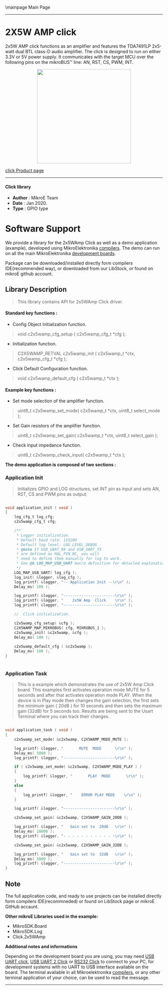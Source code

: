 \mainpage Main Page
 
 

---
# 2X5W AMP click

 2x5W AMP click functions as an amplifier and features the TDA7491LP 2x5-watt dual BTL class-D audio amplifier. The click is designed to run on either 3.3V or 5V power supply. It communicates with the target MCU over the following pins on the mikroBUS™ line: AN, RST, CS, PWM, INT.

<p align="center">
  <img src="https://download.mikroe.com/images/click_for_ide/2x5wamp_click.png" height=300px>
</p>

[click Product page](https://www.mikroe.com/2x5w-amp-click)

---


#### Click library 

- **Author**        : MikroE Team
- **Date**          : Jan 2020.
- **Type**          : GPIO type


# Software Support

We provide a library for the 2x5WAmp Click 
as well as a demo application (example), developed using MikroElektronika 
[compilers](https://shop.mikroe.com/compilers). 
The demo can run on all the main MikroElektronika [development boards](https://shop.mikroe.com/development-boards).

Package can be downloaded/installed directly form compilers IDE(recommended way), or downloaded from our LibStock, or found on mikroE github account. 

## Library Description

> This library contains API for 2x5WAmp Click driver.

#### Standard key functions :

- Config Object Initialization function.
> void c2x5wamp_cfg_setup ( c2x5wamp_cfg_t *cfg ); 
 
- Initialization function.
> C2X5WAMP_RETVAL c2x5wamp_init ( c2x5wamp_t *ctx, c2x5wamp_cfg_t *cfg );

- Click Default Configuration function.
> void c2x5wamp_default_cfg ( c2x5wamp_t *ctx );


#### Example key functions :

- Set mode selection of the amplifier function. 
> uint8_t c2x5wamp_set_mode( c2x5wamp_t *ctx, uint8_t select_mode );

- Set Gain resistors of the amplifier function.
> uint8_t c2x5wamp_set_gain( c2x5wamp_t *ctx, uint8_t select_gain );

- Check input impedance function.
> uint8_t c2x5wamp_check_input( c2x5wamp_t *ctx );


**The demo application is composed of two sections :**

### Application Init 

>
> Initializes GPIO and LOG structures,
> set INT pin as input and sets AN, RST, CS and PWM pins as output.
> 

```c

void application_init ( void )
{
    log_cfg_t log_cfg;
    c2x5wamp_cfg_t cfg;

    /** 
     * Logger initialization.
     * Default baud rate: 115200
     * Default log level: LOG_LEVEL_DEBUG
     * @note If USB_UART_RX and USB_UART_TX 
     * are defined as HAL_PIN_NC, you will 
     * need to define them manually for log to work. 
     * See @b LOG_MAP_USB_UART macro definition for detailed explanation.
     */
    LOG_MAP_USB_UART( log_cfg );
    log_init( &logger, &log_cfg );
    log_printf( &logger, "-- Application Init --\r\n" );
    Delay_ms( 100 );

    log_printf( &logger, "-----------------------\r\n" );
    log_printf( &logger, "    2x5W Amp  Click    \r\n" );
    log_printf( &logger, "-----------------------\r\n" );

    //  Click initialization.

    c2x5wamp_cfg_setup( &cfg );
    C2X5WAMP_MAP_MIKROBUS( cfg, MIKROBUS_1 );
    c2x5wamp_init( &c2x5wamp, &cfg );
    Delay_ms( 100 );
    
    c2x5wamp_default_cfg ( &c2x5wamp );
    Delay_ms( 100 );
}
  
```

### Application Task

>
> This is a example which demonstrates the use of 2x5W Amp Click board.
> This examples first activates operation mode MUTE for 5 seconds and after that activates operation mode PLAY.
> When the device is in Play mode then changes the gain selection, the first sets the minimum gain ( 20dB ) for 10 seconds
> and then sets the maximum gain (32dB) for 5 seconds too.
> Results are being sent to the Usart Terminal where you can track their changes.
> 

```c

void application_task ( void )
{
    c2x5wamp_set_mode( &c2x5wamp, C2X5WAMP_MODE_MUTE );

    log_printf( &logger, "       MUTE  MODE      \r\n" );
    Delay_ms( 5000 );
    log_printf( &logger, "-----------------------\r\n" );

    if ( c2x5wamp_set_mode( &c2x5wamp, C2X5WAMP_MODE_PLAY ) )
    {
        log_printf( &logger, "       PLAY  MODE       \r\n" );
    }
    else
    {
        log_printf( &logger, "    ERROR PLAY MODE    \r\n" );
    }

    log_printf( &logger, "-----------------------\r\n" );

    c2x5wamp_set_gain( &c2x5wamp, C2X5WAMP_GAIN_20DB );

    log_printf( &logger, "   Gain set to  20dB   \r\n" );
    Delay_ms( 10000 );
    log_printf( &logger, "- - - - - - - - - - - -\r\n" );

    c2x5wamp_set_gain( &c2x5wamp, C2X5WAMP_GAIN_32DB );

    log_printf( &logger, "   Gain set to  32dB   \r\n" );
    Delay_ms( 5000 );
    log_printf( &logger, "-----------------------\r\n" );
}

```

## Note

The full application code, and ready to use projects can be  installed directly form compilers IDE(recommneded) or found on LibStock page or mikroE GitHub accaunt.

**Other mikroE Libraries used in the example:** 

- MikroSDK.Board
- MikroSDK.Log
- Click.2x5WAmp

**Additional notes and informations**

Depending on the development board you are using, you may need 
[USB UART click](https://shop.mikroe.com/usb-uart-click), 
[USB UART 2 Click](https://shop.mikroe.com/usb-uart-2-click) or 
[RS232 Click](https://shop.mikroe.com/rs232-click) to connect to your PC, for 
development systems with no UART to USB interface available on the board. The 
terminal available in all Mikroelektronika 
[compilers](https://shop.mikroe.com/compilers), or any other terminal application 
of your choice, can be used to read the message.



---
